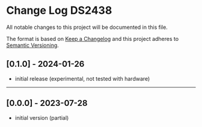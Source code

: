 # Change Log DS2438

All notable changes to this project will be documented in this file.

The format is based on [Keep a Changelog](http://keepachangelog.com/)
and this project adheres to [Semantic Versioning](http://semver.org/).


## [0.1.0] - 2024-01-26
- initial release (experimental, not tested with hardware)

----

## [0.0.0] - 2023-07-28
- initial version (partial)



